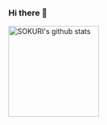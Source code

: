 ### Hi there 👋

<a href="https://github.com/imysh578"><img align="center" style="height:180px" src="https://github-readme-stats.vercel.app/api?username=wjdgusaho&show_icons=true&include_all_commits=true&theme=nord&hide_border=true" alt="SOKURI's github stats" /></a>

<!--
**wjdgusaho/wjdgusaho** is a ✨ _special_ ✨ repository because its `README.md` (this file) appears on your GitHub profile.

Here are some ideas to get you started:

- 🔭 I’m currently working on ...
- 🌱 I’m currently learning ...
- 👯 I’m looking to collaborate on ...
- 🤔 I’m looking for help with ...
- 💬 Ask me about ...
- 📫 How to reach me: ...
- 😄 Pronouns: ...
- ⚡ Fun fact: ...
-->
